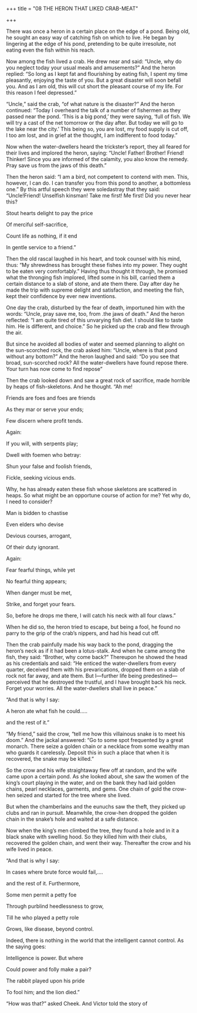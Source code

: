 +++
title = "08 THE HERON THAT LIKED CRAB-MEAT"

+++

There was once a heron in a certain place on the edge of a pond. Being old, he sought an easy way of catching fish on which to live. He began by lingering at the edge of his pond, pretending to be quite irresolute, not eating even the fish within his reach.

Now among the fish lived a crab. He drew near and said: “Uncle, why do you neglect today your usual meals and amusements?” And the heron replied: “So long as I kept fat and flourishing by eating fish, I spent my time pleasantly, enjoying the taste of you. But a great disaster will soon befall you. And as I am old, this will cut short the pleasant course of my life. For this reason I feel depressed.”

“Uncle,” said the crab, “of what nature is the disaster?” And the heron continued: “Today I overheard the talk of a number of fishermen as they passed near the pond. ‘This is a big pond,’ they were saying, ‘full of fish. We will try a cast of the net tomorrow or the day after. But today we will go to the lake near the city.’ This being so, you are lost, my food supply is cut off, I too am lost, and in grief at the thought, I am indifferent to food today.”

Now when the water-dwellers heard the trickster’s report, they all feared for their lives and implored the heron, saying: “Uncle\! Father\! Brother\! Friend\! Thinker\! Since you are informed of the calamity, you also know the remedy. Pray save us from the jaws of this death.”

Then the heron said: “I am a bird, not competent to contend with men. This, however, I can do. I can transfer you from this pond to another, a bottomless one.” By this artful speech they were soledastray that they said: “Uncle\!Friend\! Unselfish kinsman\! Take me first\! Me first\! Did you never hear this?

Stout hearts delight to pay the price

Of merciful self-sacrifice,

Count life as nothing, if it end

In gentle service to a friend.”

Then the old rascal laughed in his heart, and took counsel with his mind, thus: “My shrewdness has brought these fishes into my power. They ought to be eaten very comfortably.” Having thus thought it through, he promised what the thronging fish implored, lifted some in his bill, carried them a certain distance to a slab of stone, and ate them there. Day after day he made the trip with supreme delight and satisfaction, and meeting the fish, kept their confidence by ever new inventions.

One day the crab, disturbed by the fear of death, importuned him with the words: “Uncle, pray save me, too, from .the jaws of death.” And the heron reflected: “I am quite tired of this unvarying fish diet. I should like to taste him. He is different, and choice.” So he picked up the crab and flew through the air.

But since he avoided all bodies of water and seemed planning to alight on the sun-scorched rock, the crab asked him: “Uncle, where is that pond without any bottom?” And the heron laughed and said: “Do you see that broad, sun-scorched rock? All the water-dwellers have found repose there. Your turn has now come to find repose”

Then the crab looked down and saw a great rock of sacrifice, made horrible by heaps of fish-skeletons. And he thought. “Ah me\!

Friends are foes and foes are friends

As they mar or serve your ends;

Few discern where profit tends.

Again:

If you will, with serpents play;

Dwell with foemen who betray:

Shun your false and foolish friends,

Fickle, seeking vicious ends.

Why, he has already eaten these fish whose skeletons are scattered in heaps. So what might be an opportune course of action for me? Yet why do, I need to consider?

Man is bidden to chastise

Even elders who devise

Devious courses, arrogant,

Of their duty ignorant.

Again:

Fear fearful things, while yet

No fearful thing appears;

When danger must be met,

Strike, and forget your fears.

So, before he drops me there, I will catch his neck with all four claws.”

When he did so, the heron tried to escape, but being a fool, he found no parry to the grip of the crab’s nippers, and had his head cut off.

Then the crab painfully made his way back to the pond, dragging the heron’s neck as if it had been a lotus-stalk. And when he came among the fish, they said: “Brother, why come back?” Thereupon he showed the head as his credentials and said: “He enticed the water-dwellers from every quarter, deceived them with his prevarications, dropped them on a slab of rock not far away, and ate them. But I—further life being predestined—perceived that he destroyed the trustful, and I have brought back his neck. Forget your worries. All the water-dwellers shall live in peace.”

“And that is why I say:

A heron ate what fish he could.....

and the rest of it.”

“My friend,” said the crow, “tell me how this villainous snake is to meet his doom.” And the jackal answered: “Go to some spot frequented by a great monarch. There seize a golden chain or a necklace from some wealthy man who guards it carelessly. Deposit this in such a place that when it is recovered, the snake may be killed.”

So the crow and his wife straightaway flew off at random, and the wife came upon a certain pond. As she looked about, she saw the women of the king’s court playing in the water, and on the bank they had laid golden chains, pearl necklaces, garments, and gems. One chain of gold the crow-hen seized and started for the tree where she lived.

But when the chamberlains and the eunuchs saw the theft, they picked up clubs and ran in pursuit. Meanwhile, the crow-hen dropped the golden chain in the snake’s hole and waited at a safe distance.

Now when the king’s men climbed the tree, they found a hole and in it a black snake with swelling hood. So they killed him with their clubs, recovered the golden chain, and went their way. Thereafter the crow and his wife lived in peace.

“And that is why I say:

In cases where brute force would fail,....

and the rest of it. Furthermore,

Some men permit a petty foe

Through purblind heedlessness to grow,

Till he who played a petty role

Grows, like disease, beyond control.

Indeed, there is nothing in the world that the intelligent cannot control. As the saying goes:

Intelligence is power. But where

Could power and folly make a pair?

The rabbit played upon his pride

To fool him; and the lion died.”

“How was that?” asked Cheek. And Victor told the story of
